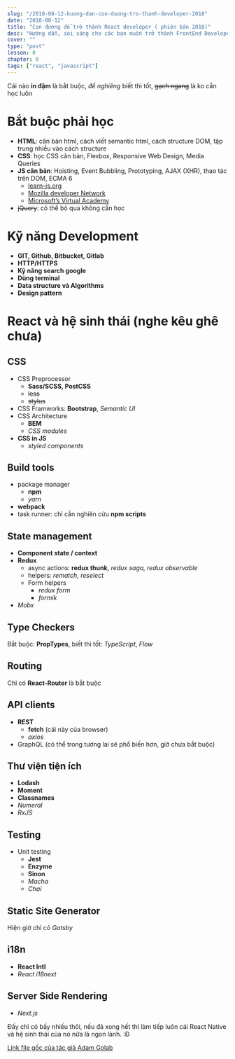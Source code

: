 ```yaml
---
slug: "/2018-08-12-huong-dan-con-duong-tro-thanh-developer-2018"
date: "2018-08-12"
title: "Con đường để trở thành React developer ( phiên bản 2018)"
desc: "Hướng dẫn, soi sáng cho các bạn muốn trở thành FrontEnd Developer. Nếu đã chọn FrontEnd làm nghiệp, React làm món ăn mỗi sáng, mà chưa biết cần học cái gì, hy vọng bài viết này sẽ có ích cho các bạn còn đang ko biết học cái gì"
cover: ""
type: "post"
lesson: 0
chapter: 0
tags: ["react", "javascript"]
---
```


Cái nào **in đậm** là bắt buộc, *để nghiêng* biết thì tốt, <del>gạch ngang</del> là ko cần học luôn

# Bắt buộc phải học

- **HTML**: căn bản html, cách viết semantic html, cách structure DOM, tập trung nhiều vào cách structure
- **CSS**: học CSS căn bản, Flexbox, Responsive Web Design, Media Queries
- **JS căn bản**: Hoisting, Event Bubbling, Prototyping, AJAX (XHR), thao tác trên DOM, ECMA 6
  - [learn-js.org](http://www.learn-js.org/)
  - [Mozilla developer Network](https://developer.mozilla.org/en-US/docs/Web/JavaScript)
  - [Microsoft’s Virtual Academy](https://channel9.msdn.com/Series/Javascript-Fundamentals-Development-for-Absolute-Beginners)
- <del>jQuery</del>: có thể bỏ qua không cần học

# Kỹ năng Development

- **GIT, Github, Bitbucket, Gitlab**
- **HTTP/HTTPS**
- **Kỹ năng search google**
- **Dùng terminal**
- **Data structure và Algorithms**
- **Design pattern**

# React và hệ sinh thái (nghe kêu ghê chưa)

## CSS
- CSS Preprocessor
  - **Sass/SCSS, PostCSS**
  - <del>less</del>
  - <del>stylus</del>
- CSS Framworks: **Bootstrap**, *Semantic UI*
- CSS Architecture
  - **BEM**
  - *CSS modules*
- **CSS in JS**
  - *styled components*

## Build tools

- package manager
  - **npm**
  - *yarn*
- **webpack**
- task runner: chỉ cần nghiên cứu **npm scripts**

## State management

- **Component state / context**
- **Redux**
  - async actions: **redux thunk**, *redux saga, redux observable*
  - helpers: *rematch, reselect*
  - Form helpers
    - *redux form*
    - *formik*
- *Mobx*

## Type Checkers

Bắt buộc: **PropTypes**, biết thì tốt: *TypeScript*, *Flow*

## Routing

Chỉ có **React-Router** là bắt buộc

## API clients

- **REST**
  - **fetch** (cái này của browser)
  - *axios*
- GraphQL (có thể trong tương lai sẽ phổ biến hơn, giờ chưa bắt buộc)

## Thư viện tiện ích

- **Lodash**
- **Moment**
- **Classnames**
- *Numeral*
- *RxJS*

## Testing

- Unit testing
  - **Jest**
  - **Enzyme**
  - **Sinon**
  - *Macha*
  - *Chai*

## Static Site Generator

Hiện giờ chỉ có *Gatsby*


## i18n

- **React Intl**
- *React i18next*

## Server Side Rendering

- *Next.js*

Đấy chỉ có bấy nhiếu thôi, nếu đã xong hết thì làm tiếp luôn cái React Native và hệ sinh thái của nó nữa là ngon lành. :Đ

[Link file gốc của tác giả Adam Golab](https://raw.githubusercontent.com/adam-golab/react-developer-roadmap/master/roadmap.png)